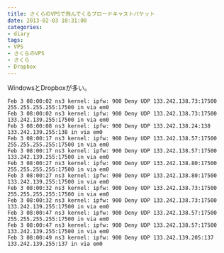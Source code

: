 ```yaml
---
title: さくらのVPSで飛んでくるブロードキャストパケット
date: 2013-02-03 10:31:00
categories:
- diary
tags:
- VPS
- さくらのVPS
- さくら
- Dropbox
---
```

WindowsとDropboxが多い。

    Feb 3 08:00:02 ns3 kernel: ipfw: 900 Deny UDP 133.242.138.73:17500 255.255.255.255:17500 in via em0
    Feb 3 08:00:02 ns3 kernel: ipfw: 900 Deny UDP 133.242.138.73:17500 133.242.139.255:17500 in via em0
    Feb 3 08:00:08 ns3 kernel: ipfw: 900 Deny UDP 133.242.138.24:138 133.242.139.255:138 in via em0
    Feb 3 08:00:17 ns3 kernel: ipfw: 900 Deny UDP 133.242.138.57:17500 255.255.255.255:17500 in via em0
    Feb 3 08:00:17 ns3 kernel: ipfw: 900 Deny UDP 133.242.138.57:17500 133.242.139.255:17500 in via em0
    Feb 3 08:00:27 ns3 kernel: ipfw: 900 Deny UDP 133.242.138.80:17500 255.255.255.255:17500 in via em0
    Feb 3 08:00:27 ns3 kernel: ipfw: 900 Deny UDP 133.242.138.80:17500 133.242.139.255:17500 in via em0
    Feb 3 08:00:32 ns3 kernel: ipfw: 900 Deny UDP 133.242.138.73:17500 255.255.255.255:17500 in via em0
    Feb 3 08:00:32 ns3 kernel: ipfw: 900 Deny UDP 133.242.138.73:17500 133.242.139.255:17500 in via em0
    Feb 3 08:00:47 ns3 kernel: ipfw: 900 Deny UDP 133.242.138.57:17500 255.255.255.255:17500 in via em0
    Feb 3 08:00:47 ns3 kernel: ipfw: 900 Deny UDP 133.242.138.57:17500 133.242.139.255:17500 in via em0
    Feb 3 08:00:49 ns3 kernel: ipfw: 900 Deny UDP 133.242.139.205:137 133.242.139.255:137 in via em0
